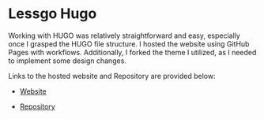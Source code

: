 # Lessgo Hugo
Working with HUGO was relatively straightforward and easy, especially once I grasped the HUGO file structure. I hosted the website using GitHub Pages with workflows. Additionally, I forked the theme I utilized, as I needed to implement some design changes.

Links to the hosted website and Repository are provided below:

- [Website](https://vishnutejase.github.io/)

- [Repository](https://github.com/vishnutejase/vishnutejase.github.io)
